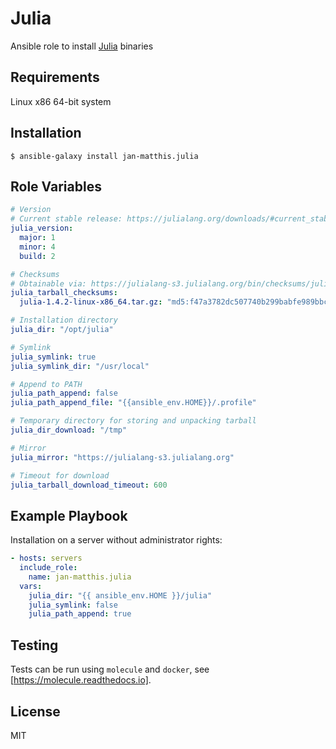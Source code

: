 # Julia

Ansible role to install [Julia](https://julialang.org) binaries


## Requirements

Linux x86 64-bit system


## Installation

```commandline
$ ansible-galaxy install jan-matthis.julia
```

## Role Variables

```yaml
# Version
# Current stable release: https://julialang.org/downloads/#current_stable_release
julia_version:
  major: 1
  minor: 4
  build: 2

# Checksums
# Obtainable via: https://julialang-s3.julialang.org/bin/checksums/julia-X.X.X.md5
julia_tarball_checksums:
  julia-1.4.2-linux-x86_64.tar.gz: "md5:f47a3782dc507740b299babfe989bbc7"

# Installation directory
julia_dir: "/opt/julia"

# Symlink
julia_symlink: true
julia_symlink_dir: "/usr/local"

# Append to PATH
julia_path_append: false
julia_path_append_file: "{{ansible_env.HOME}}/.profile"

# Temporary directory for storing and unpacking tarball
julia_dir_download: "/tmp"

# Mirror
julia_mirror: "https://julialang-s3.julialang.org"

# Timeout for download
julia_tarball_download_timeout: 600
```


## Example Playbook

Installation on a server without administrator rights:

```yaml
- hosts: servers
  include_role:
    name: jan-matthis.julia
  vars:
    julia_dir: "{{ ansible_env.HOME }}/julia"
    julia_symlink: false
    julia_path_append: true
```


## Testing

Tests can be run using `molecule` and `docker`, see [https://molecule.readthedocs.io].


## License

MIT

